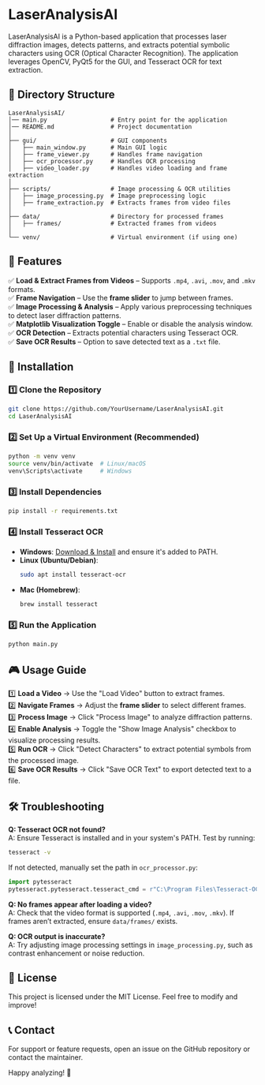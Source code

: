 # LaserAnalysisAI

LaserAnalysisAI is a Python-based application that processes laser diffraction images, detects patterns, and extracts potential symbolic characters using OCR (Optical Character Recognition). The application leverages OpenCV, PyQt5 for the GUI, and Tesseract OCR for text extraction.

## 📂 Directory Structure
```
LaserAnalysisAI/
│── main.py                  # Entry point for the application
│── README.md                # Project documentation
│
├── gui/                     # GUI components
│   ├── main_window.py       # Main GUI logic
│   ├── frame_viewer.py      # Handles frame navigation
│   ├── ocr_processor.py     # Handles OCR processing
│   ├── video_loader.py      # Handles video loading and frame extraction
│
├── scripts/                 # Image processing & OCR utilities
│   ├── image_processing.py  # Image preprocessing logic
│   ├── frame_extraction.py  # Extracts frames from video files
│
├── data/                    # Directory for processed frames
│   ├── frames/              # Extracted frames from videos
│
└── venv/                    # Virtual environment (if using one)
```

## 🚀 Features
✅ **Load & Extract Frames from Videos** – Supports `.mp4`, `.avi`, `.mov`, and `.mkv` formats.  
✅ **Frame Navigation** – Use the **frame slider** to jump between frames.  
✅ **Image Processing & Analysis** – Apply various preprocessing techniques to detect laser diffraction patterns.  
✅ **Matplotlib Visualization Toggle** – Enable or disable the analysis window.  
✅ **OCR Detection** – Extracts potential characters using Tesseract OCR.  
✅ **Save OCR Results** – Option to save detected text as a `.txt` file.  

## 🔧 Installation
### **1️⃣ Clone the Repository**
```sh
git clone https://github.com/YourUsername/LaserAnalysisAI.git
cd LaserAnalysisAI
```

### **2️⃣ Set Up a Virtual Environment (Recommended)**
```sh
python -m venv venv
source venv/bin/activate  # Linux/macOS
venv\Scripts\activate     # Windows
```

### **3️⃣ Install Dependencies**
```sh
pip install -r requirements.txt
```

### **4️⃣ Install Tesseract OCR**
- **Windows**: [Download & Install](https://github.com/UB-Mannheim/tesseract/wiki) and ensure it's added to PATH.
- **Linux (Ubuntu/Debian)**:
  ```sh
  sudo apt install tesseract-ocr
  ```
- **Mac (Homebrew)**:
  ```sh
  brew install tesseract
  ```

### **5️⃣ Run the Application**
```sh
python main.py
```

## 🎮 Usage Guide
1️⃣ **Load a Video** → Use the "Load Video" button to extract frames.  
2️⃣ **Navigate Frames** → Adjust the **frame slider** to select different frames.  
3️⃣ **Process Image** → Click "Process Image" to analyze diffraction patterns.  
4️⃣ **Enable Analysis** → Toggle the "Show Image Analysis" checkbox to visualize processing results.  
5️⃣ **Run OCR** → Click "Detect Characters" to extract potential symbols from the processed image.  
6️⃣ **Save OCR Results** → Click "Save OCR Text" to export detected text to a file.  

## 🛠️ Troubleshooting
**Q: Tesseract OCR not found?**  
A: Ensure Tesseract is installed and in your system's PATH. Test by running:
```sh
tesseract -v
```
If not detected, manually set the path in `ocr_processor.py`:
```python
import pytesseract
pytesseract.pytesseract.tesseract_cmd = r"C:\Program Files\Tesseract-OCR\tesseract.exe"
```

**Q: No frames appear after loading a video?**  
A: Check that the video format is supported (`.mp4`, `.avi`, `.mov`, `.mkv`). If frames aren’t extracted, ensure `data/frames/` exists.

**Q: OCR output is inaccurate?**  
A: Try adjusting image processing settings in `image_processing.py`, such as contrast enhancement or noise reduction.

## 📜 License
This project is licensed under the MIT License. Feel free to modify and improve!

## 📞 Contact
For support or feature requests, open an issue on the GitHub repository or contact the maintainer.

Happy analyzing! 🎉